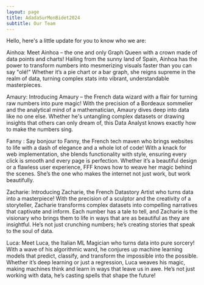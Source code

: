 ```yaml
---
layout: page
title: AdadaSurMonBidet2024
subtitle: Our Team
---
```


Hello, here's a little update for you to know who we are:

Ainhoa:
Meet Ainhoa – the one and only Graph Queen with a crown made of data points and charts! Hailing from the sunny land of Spain, Ainhoa has the power to transform numbers into mesmerizing visuals faster than you can say "olé!" Whether it’s a pie chart or a bar graph, she reigns supreme in the realm of data, turning complex stats into vibrant, understandable masterpieces. 

Amaury:
Introducing Amaury – the French data wizard with a flair for turning raw numbers into pure magic! With the precision of a Bordeaux sommelier and the analytical mind of a mathematician, Amaury dives deep into data like no one else. Whether he's untangling complex datasets or drawing insights that others can only dream of, this Data Analyst knows exactly how to make the numbers sing.

Fanny : 
Say bonjour to Fanny, the French tech maven who brings websites to life with a dash of elegance and a whole lot of code! With a knack for web implementation, she blends functionality with style, ensuring every click is smooth and every page is perfection. Whether it’s a beautiful design or a flawless user experience, FFF knows how to weave her magic behind the scenes. She’s the one who makes the internet not just work, but work beautifully.

Zacharie:
Introducing Zacharie, the French Datastory Artist who turns data into a masterpiece! With the precision of a sculptor and the creativity of a storyteller, Zacharie transforms complex datasets into compelling narratives that captivate and inform. Each number has a tale to tell, and Zacharie is the visionary who brings them to life in ways that are as beautiful as they are insightful. He’s not just crunching numbers; he’s creating stories that speak to the soul of data.  

Luca:
Meet Luca, the Italian ML Magician who turns data into pure sorcery! With a wave of his algorithmic wand, he conjures up machine learning models that predict, classify, and transform the impossible into the possible. Whether it’s deep learning or just a regression, Luca weaves his magic, making machines think and learn in ways that leave us in awe. He’s not just working with data, he’s casting spells that shape the future!
